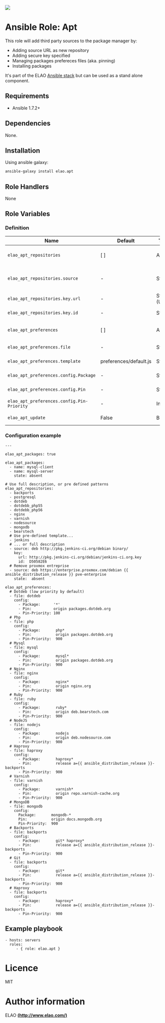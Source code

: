 <img src="http://www.elao.com/images/corpo/logo_red_small.png"/>

# Ansible Role: Apt

This role will add third party sources to the package manager by:
- Adding source URL as new repository
- Adding secure key specified
- Managing packages prefereces files (aka. pinning)
- Installing packages

It's part of the ELAO [Ansible stack](http://ansible.elao.com) but can be used as a stand alone component.

## Requirements

- Ansible 1.7.2+

## Dependencies

None.

## Installation

Using ansible galaxy:

```bash
ansible-galaxy install elao.apt
```

## Role Handlers

None

## Role Variables

### Definition

| Name                                       | Default                | Type         | Description                         |
| ------------------------------------------ | ---------------------- | ------------ | ----------------------------------- |
| `elao_apt_repositories`                    | [ ]                    | Array        | Collection of repositories.         |
| `elao_apt_repositories.source`             | -                      | String       | A source string for the repository. |
| `elao_apt_repositories.key.url`            | -                      | String (URL) | URL to the secure key.              |
| `elao_apt_repositories.key.id`             | -                      | String       | Id of the secure key.               |
| `elao_apt_preferences`                     | [ ]                    | Array        | Collection of preferences.          |
| `elao_apt_preferences.file`                | -                      | String       | Preference file name.               |
| `elao_apt_preferences.template`            | preferences/default.js | String       | Preference template.                |
| `elao_apt_preferences.config.Package`      | -                      | String       | Packages involved.                  |
| `elao_apt_preferences.config.Pin`          | -                      | String       | Pin directives.                     |
| `elao_apt_preferences.config.Pin-Priority` | -                      | Integer      | Priority level of the rule.         |
| `elao_apt_update`                          | False                  | Bool         | Execute apt update.                 |

### Configuration example

```
---

elao_apt_packages: true

elao_apt_packages:
  - name: mysql-client
  - name: mysql-server
    state: absent

# Use full description, or pre defined patterns
elao_apt_repositories:
  - backports
  - postgresql
  - dotdeb
  - dotdebb_php55
  - dotdebb_php56
  - nginx
  - varnish
  - nodesource
  - mongodb
  - bearstech
  # Use pre-defined template...
  - jenkins
  # ... or full description
  - source: deb http://pkg.jenkins-ci.org/debian binary/
    key:
      url: http://pkg.jenkins-ci.org/debian/jenkins-ci.org.key
      id:  D50582E6
  # Remove proxmox entreprise
  - source: deb https://enterprise.proxmox.com/debian {{ ansible_distribution_release }} pve-enterprise
    state:  absent

elao_apt_preferences:
  # Dotdeb (low priority by default)
  - file: dotdeb
    config:
      - Package:      '*'
      - Pin:          origin packages.dotdeb.org
      - Pin-Priority: 100
  # Php
  - file: php
    config:
      - Package:       php*
      - Pin:           origin packages.dotdeb.org
      - Pin-Priority:  900
  # Mysql
  - file: mysql
    config:
      - Package:       mysql*
      - Pin:           origin packages.dotdeb.org
      - Pin-Priority:  900
  # Nginx
  - file: nginx
    config:
      - Package:       nginx*
      - Pin:           origin nginx.org
      - Pin-Priority:  900
  # Ruby
  - file: ruby
    config:
      - Package:       ruby*
      - Pin:           origin deb.bearstech.com
      - Pin-Priority:  900
  # NodeJS
  - file: nodejs
    config:
      - Package:       nodejs
      - Pin:           origin deb.nodesource.com
      - Pin-Priority:  900
  # Haproxy
  - file: haproxy
    config:
      - Package:       haproxy*
      - Pin:           release a={{ ansible_distribution_release }}-backports
      - Pin-Priority:  900
  # Varnish
  - file: varnish
    config:
      - Package:       varnish*
      - Pin:           origin repo.varnish-cache.org
      - Pin-Priority:  900
  # MongoDB
  - file: mongodb
    config:
      Package:       mongodb-*
      Pin:           origin docs.mongodb.org
      Pin-Priority:  900
  # Backports
  - file: backports
    config:
      - Package:       git* haproxy*
      - Pin:           release a={{ ansible_distribution_release }}-backports
      - Pin-Priority:  900
  # Git
  - file: backports
    config:
      - Package:       git*
      - Pin:           release a={{ ansible_distribution_release }}-backports
      - Pin-Priority:  900
  # Haproxy
  - file: backports
    config:
      - Package:       haproxy*
      - Pin:           release a={{ ansible_distribution_release }}-backports
      - Pin-Priority:  900

```

## Example playbook

    - hosts: servers
      roles:
         - { role: elao.apt }

# Licence

MIT

# Author information

ELAO [**(http://www.elao.com/)**](http://www.elao.com)
